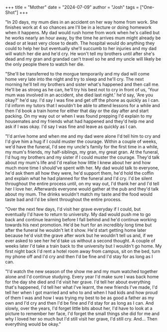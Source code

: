 +++
title = "Mother"
date = "2024-07-09"
author = "Josh"
tags = ["One-Shot"]
+++

"In 20 days, my mum dies in an accident on her way home from work. She finishes work at 4 so chances are I'll be in a lecture or doing homework when it happens. My dad would rush home from work when he's called but he works nearly an hour away, by the time he arrives mum might already be dead or at least very close to death. The hospital would do anything they could to help her but eventually she'll succumb to her injuries and my dad will watch her die and he'd cry. He won't tell my brothers until after she's dead and my gran and grandad can't travel so he and my uncle will likely be the only people there to watch her die.

"She'll be transferred to the morgue temporarily and my dad will come home very late into the night and try to sleep and he'll cry. The next morning he'll tell my brothers and sister what's happened and then call me. He'll be as strong as he can, he'll try his best not to cry in front of us, 'Your mum was involved in an accident, she died last night.' he'd say, 'Are you okay?' he'd say. I'd say I was fine and get off the phone as quickly as I can. I'd inform my tutors that I wouldn't be able to attend lessons for a while and then I'd book a train home for either that day or the day after and start packing. On my way out or when I was found prepping I'd explain to my housemates and my friends what had happened and they'd help me and ask if I was okay. I'd say I was fine and leave as quickly as I can.

"I'd arrive home and when me and my dad were alone I'd tell him to cry and I'd give him a hug if I could muster the courage. Within a couple of weeks, we'd have the funeral, I'd see my uncle's family for the first time in a while, my mum's friends, my half-siblings, my gran, my great gran. At the funeral, I'd hug my brothers and my sister if I could muster the courage. They'd talk about my mum's life and I'd realise how little I knew about her and how much more time I should've spent with her. My dad would talk to everyone, he'd ask them all how they were, he'd support them, he'd hold the coffin and explain what he had planned for the funeral and I'd cry. I'd be silent throughout the entire process until, on my way out, I'd thank her and I'd tell her I love her. Afterwards everyone would gather at the pub and they'd talk about my mum. The drinks wouldn't match my taste and the food would taste bad and I'd be silent throughout the entire process.

"Over the next few days, I'd visit her grave everyday if I could, but eventually I'd have to return to university. My dad would push me to go back and continue learning before I fall behind and he'd continue working towards his next promotion. He'd be hurt for an incredibly long time but after the funeral he wouldn't let it show. He'd start getting home later because he'd visit the grave after work but he wouldn't tell us and, if we ever asked to see her he'd take us without a second thought. A couple of weeks later I'd take a train back to the university but I wouldn't go home. My first night back I'd rent a hotel room away from campus, sit on the bed, turn my phone off and I'd cry and then I'd be fine and I'd stay for as long as I can.

"I'd watch the new season of the show me and my mum watched together alone and I'd continue studying. Every year I'd make sure I was back home for the day she died and I'd visit her grave. I'd tell her about everything that's happened, I'd tell her what I've learnt, the new friends I've made, I'd tell her when I got married and who to and when I had kids and how proud of them I was and how I was trying my best to be as good a father as my own and I'd cry and then I'd be fine and I'd stay for as long as I can. And slowly, over the years, I'd forget little bits about her, I'd have to look at a picture to remember her face, I'd forget the small things she did for me and why I loved her so much but I'd still visit her grave, I'd still cry. And... Then everything would be okay."